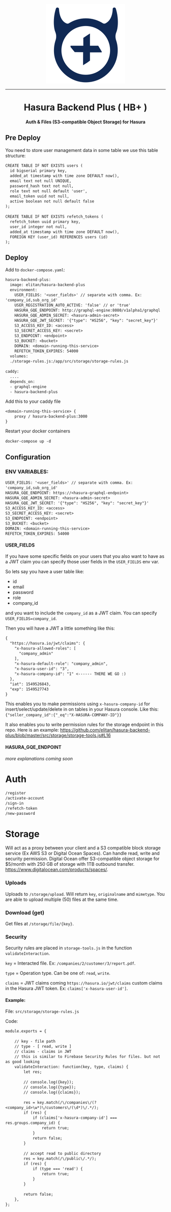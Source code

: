<p align="center">
  <a href="https://github.com/elitan/hasura-backend-plus">
    <img src="logo.png" width="250px" alt="HB+" />
  </a>
</p>

---

<h1 align="center">Hasura Backend Plus ( HB+ )</h1>
<h4 align="center">Auth & Files (S3-compatible Object Storage) for Hasura</h4>

## Pre Deploy
You need to store user management data in some table we use this table structure:
```
CREATE TABLE IF NOT EXISTS users (
  id bigserial primary key,
  added_at timestamp with time zone DEFAULT now(),
  email text not null UNIQUE,
  password_hash text not null,
  role text not null default 'user',
  email_token uuid not null,
  active boolean not null default false
);

CREATE TABLE IF NOT EXISTS refetch_tokens (
  refetch_token uuid primary key,
  user_id integer not null,
  added_at timestamp with time zone DEFAULT now(),
  FOREIGN KEY (user_id) REFERENCES users (id)
);
```

## Deploy

Add to `docker-compose.yaml`:

```
hasura-backend-plus:
  image: elitan/hasura-backend-plus
  environment:
    USER_FIELDS: '<user_fields>' // separate with comma. Ex: 'company_id,sub_org_id'
    USER_REGISTRATION_AUTO_ACTIVE: 'false' // or 'true'
    HASURA_GQE_ENDPOINT: http://graphql-engine:8080/v1alpha1/graphql
    HASURA_GQE_ADMIN_SECRET: <hasura-admin-secret>
    HASURA_GQE_JWT_SECRET: '{"type": "HS256", "key": "secret_key"}'
    S3_ACCESS_KEY_ID: <access>
    S3_SECRET_ACCESS_KEY: <secret>
    S3_ENDPOINT: <endpoint>
    S3_BUCKET: <bucket>
    DOMAIN: <domain-running-this-service>
    REFETCH_TOKEN_EXPIRES: 54000
  volumes:
  ./storage-rules.js:/app/src/storage/storage-rules.js

caddy:
  ....
  depends_on:
  - graphql-engine
  - hasura-backend-plus
```

Add this to your caddy file

```
<domain-running-this-service> {
    proxy / hasura-backend-plus:3000
}
```

Restart your docker containers

`docker-compose up -d`

## Configuration

### ENV VARIABLES:
```
USER_FIELDS: '<user_fields>' // separate with comma. Ex: 'company_id,sub_org_id'
HASURA_GQE_ENDPOINT: https://<hasura-graphql-endpoint>
HASURA_GQE_ADMIN_SECRET: <hasura-admin-secret>
HASURA_GQE_JWT_SECRET: '{"type": "HS256", "key": "secret_key"}'
S3_ACCESS_KEY_ID: <access>
S3_SECRET_ACCESS_KEY: <secret>
S3_ENDPOINT: <endpoint>
S3_BUCKET: <bucket>
DOMAIN: <domain-running-this-service>
REFETCH_TOKEN_EXPIRES: 54000
```

#### USER_FIELDS

If you have some specific fields on your users that you also want to have as a JWT claim you can specify those user fields in the `USER_FIELDS` env var.

So lets say you have a user table like:

* id
* email
* password
* role
* company_id

and you want to include the `company_id` as a JWT claim. You can specify `USER_FIELDS=company_id`.

Then you will have a JWT a little something like this:

```
{
  "https://hasura.io/jwt/claims": {
    "x-hasura-allowed-roles": [
      "company_admin"
    ],
    "x-hasura-default-role": "company_admin",
    "x-hasura-user-id": "3",
    "x-hasura-company-id": "1" <------ THERE WE GO :)
  },
  "iat": 1549526843,
  "exp": 1549527743
}
```
This enables you to make permissions using `x-hasura-company-id` for insert/select/update/delete in on tables in your Hasura console. Like this: `{"seller_company_id":{"_eq":"X-HASURA-COMPANY-ID"}}`

It also enables you to write permission rules for the storage endpoint in this repo. Here is an example:
https://github.com/elitan/hasura-backend-plus/blob/master/src/storage/storage-tools.js#L16

#### HASURA_GQE_ENDPOINT

*more explanations coming soon*

# Auth

```
/register
/activate-account
/sign-in
/refetch-token
/new-password
```


# Storage

Will act as a proxy between your client and a S3 compatible block storage service (Ex AWS S3 or Digital Ocean Spaces). Can handle read, write and security permission. Digital Ocean offer S3-compatible object storage for $5/month with 250 GB of storage with 1TB outbound transfer. https://www.digitalocean.com/products/spaces/.

### Uploads

Uploads to `/storage/upload`. Will return `key`, `originalname` and `mimetype`. You are able to upload multiple (50) files at the same time.

### Download (get)

Get files at `/storage/file/{key}`.

### Security

Security rules are placed in `storage-tools.js` in the function `validateInteraction`.

`key` = Interacted file. Ex: `/companies/2/customer/3/report.pdf`.

`type` = Operation type. Can be one of: `read`, `write`.

`claims` = JWT claims coming `https://hasura.io/jwt/claims` custom claims in the Hasura JWT token. Ex: `claims['x-hasura-user-id']`.


#### Example:

File:
`src/storage/storage-rules.js`

Code:

```
module.exports = {

	// key - file path
	// type - [ read, write ]
	// claims - claims in JWT
	// this is similar to Firebase Security Rules for files. but not as good looking
	validateInteraction: function(key, type, claims) {
		let res;

		// console.log({key});
		// console.log({type});
		// console.log({claims});

		res = key.match(/\/companies\/(?<company_id>\w*)\/customers\/(\d*)\/.*/);
		if (res) {
			if (claims['x-hasura-company-id'] === res.groups.company_id) {
				return true;
			}
			return false;
		}

		// accept read to public directory
		res = key.match(/\/public\/.*/);
		if (res) {
			if (type === 'read') {
				return true;
			}
		}

		return false;
	},
};

```

